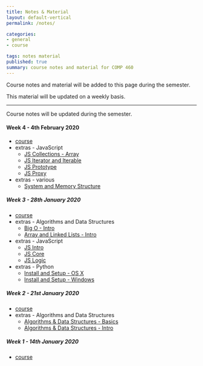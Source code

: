 ```yaml
---
title: Notes & Material
layout: default-vertical
permalink: /notes/

categories:
- general
- course

tags: notes material
published: true
summary: course notes and material for COMP 460
---
```


Course notes and material will be added to this page during the semester.

This material will be updated on a weekly basis.

***

Course notes will be updated during the semester.

#### Week 4 - 4th February 2020
  * [course](/assets/docs/2020/comp460-week4.pdf)
  * extras - JavaScript
    * [JS Collections - Array](/assets/docs/extras/javascript/js-collections-array.pdf)
    * [JS Iterator and Iterable](/assets/docs/extras/javascript/js-iterator-iterable.pdf)
    * [JS Prototype](/assets/docs/extras/javascript/js-prototype.pdf)
    * [JS Proxy](/assets/docs/extras/javascript/js-proxy.pdf)
  * extras - various
    * [System and Memory Structure](/assets/docs/extras/various/notes-alg-ds-sys-mem-structure.pdf)

##### Week 3 - 28th January 2020
  * [course](/assets/docs/2020/comp460-week3.pdf)
  * extras - Algorithms and Data Structures
    * [Big O - Intro](/assets/docs/extras/notes-alg-ds-big-o-intro.pdf)
    * [Array and Linked Lists - Intro](/assets/docs/extras/notes-alg-ds-arrays-linkedlists-intro.pdf)
  * extras - JavaScript
    * [JS Intro](/assets/docs/extras/javascript/js-intro.pdf)
    * [JS Core](/assets/docs/extras/javascript/js-core.pdf)
    * [JS Logic](/assets/docs/extras/javascript/js-logic.pdf)
  * extras - Python
    * [Install and Setup - OS X](/assets/docs/extras/python/python-install-setup-osx.pdf)
    * [Install and Setup - Windows](/assets/docs/extras/python/python-install-setup-windows.pdf)

##### Week 2 - 21st January 2020
  * [course](/assets/docs/2020/comp460-week2.pdf)
  * extras - Algorithms and Data Structures
    * [Algorithms & Data Structures - Basics](/assets/docs/extras/notes-alg-ds-basic.pdf)
    * [Algorithms & Data Structures - Intro](/assets/docs/extras/notes-alg-ds-intro.pdf)

##### Week 1 - 14th January 2020
  * [course](/assets/docs/2020/comp460-week1.pdf)